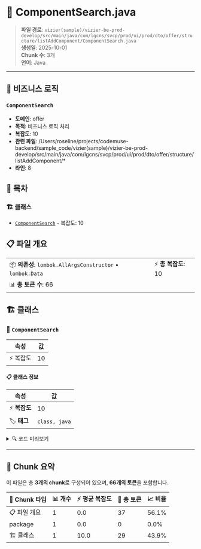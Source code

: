 # 📄 ComponentSearch.java

> **파일 경로**: `vizier(sample)/vizier-be-prod-develop/src/main/java/com/lgcns/svcp/prod/ui/prod/dto/offer/structure/listAddComponent/ComponentSearch.java`  
> **생성일**: 2025-10-01  
> **Chunk 수**: 3개  
> **언어**: Java
---



## 💼 비즈니스 로직

### `ComponentSearch`
- **도메인**: offer
- **목적**: 비즈니스 로직 처리
- **복잡도**: 10
- **관련 파일**: /Users/roseline/projects/codemuse-backend/sample_code/vizier(sample)/vizier-be-prod-develop/src/main/java/com/lgcns/svcp/prod/ui/prod/dto/offer/structure/listAddComponent/*
- **라인**: 8


## 📑 목차

### 🏗️ 클래스
- [`ComponentSearch`](#class-componentsearch) - 복잡도: 10

## 📋 파일 개요

| | |
|--|--|
| 📦 **의존성**: `lombok.AllArgsConstructor` • `lombok.Data` | ⚡ **총 복잡도**: 10 |
| 📊 **총 토큰 수**: 66 |  |



## 🏗️ 클래스

### <a id="class-componentsearch"></a>🎯 `ComponentSearch`

| 속성 | 값 |
|------|----|
| ⚡ 복잡도 | 10 |



#### 📋 클래스 정보

| 속성 | 값 |
|------|----|
| ⚡ **복잡도** | 10 || 📍 **라인 범위** | 8-8 |
| 🏷️ **태그** | `class, java` |

<details>
<summary>🔍 코드 미리보기</summary>

```java
public class ComponentSearch {
    private String offerUUID;
    private String offerItemCode;
    private String componentType;
    private String itemCode;
    private String code;
    private String name;
    private Integer page;
    private Integer size;
}...
```

**Chunk 정보**
- 🆔 **ID**: `29b385c47924`
- 📍 **라인**: 8-8
- 📊 **토큰**: 29
- 🏷️ **태그**: `class, java`

</details>

---





## 🧩 Chunk 요약

이 파일은 총 **3개의 chunk**로 구성되어 있으며, **66개의 토큰**을 포함합니다.

| 🧩 Chunk 타입 | 📊 개수 | ⚡ 평균 복잡도 | 📝 총 토큰 | 📈 비율 |
|---------------|--------|-------------|----------|--------|
| 📋 파일 개요 | 1 | 0.0 | 37 | 56.1% |
| package | 1 | 0.0 | 0 | 0.0% |
| 🏗️ 클래스 | 1 | 10.0 | 29 | 43.9% |

